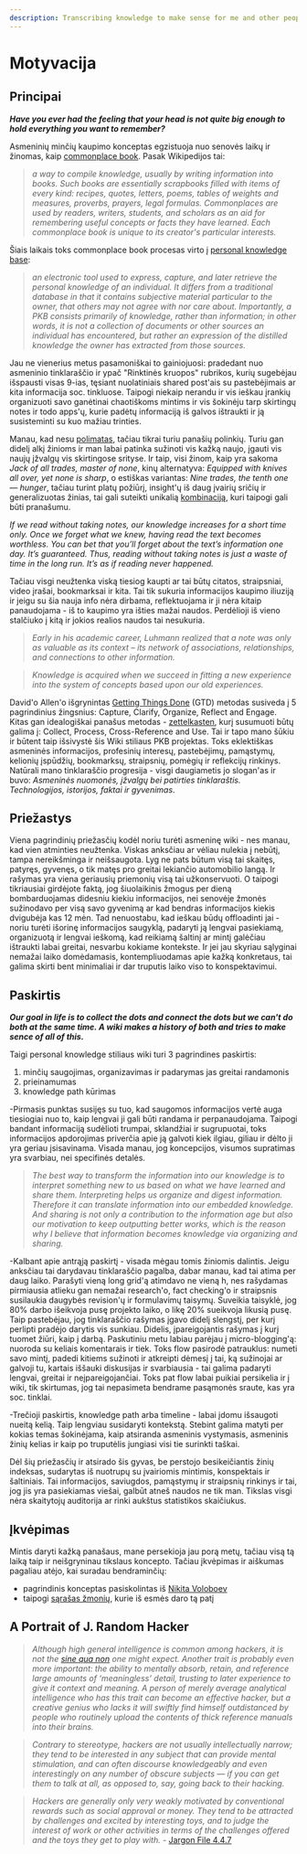 ```yaml
---
description: Transcribing knowledge to make sense for me and other people
---
```


# Motyvacija

## Principai

_**Have you ever had the feeling that your head is not quite big enough to hold everything you want to remember?**_

Asmeninių minčių kaupimo konceptas egzistuoja nuo senovės laikų ir žinomas, kaip [commonplace book](https://www.wikiwand.com/en/Commonplace_book). Pasak Wikipedijos tai: 

> _a way to compile knowledge, usually by writing information into books. Such books are essentially scrapbooks filled with items of every kind: recipes, quotes, letters, poems, tables of weights and measures, proverbs, prayers, legal formulas. Commonplaces are used by readers, writers, students, and scholars as an aid for remembering useful concepts or facts they have learned. Each commonplace book is unique to its creator's particular interests._

Šiais laikais toks commonplace book procesas virto į [personal knowledge base](https://www.wikiwand.com/en/Personal_knowledge_base):

> _an electronic tool used to express, capture, and later retrieve the personal knowledge of an individual. It differs from a traditional database in that it contains subjective material particular to the owner, that others may not agree with nor care about. Importantly, a PKB consists primarily of knowledge, rather than information; in other words, it is not a collection of documents or other sources an individual has encountered, but rather an expression of the distilled knowledge the owner has extracted from those sources._

Jau ne vienerius metus pasamoniškai to gainiojuosi: pradedant nuo asmeninio tinklaraščio ir ypač "Rinktinės kruopos" rubrikos, kurių sugebėjau išspausti visas 9-ias, tęsiant nuolatiniais shared post'ais su pastebėjimais ar kita informacija soc. tinkluose. Taipogi niekaip nerandu ir vis ieškau įrankių organizuoti savo ganėtinai chaotiškoms mintims ir vis šokinėju tarp skirtingų notes ir todo apps'ų, kurie padėtų informaciją iš galvos ištraukti ir ją susisteminti su kuo mažiau trinties. 

Manau, kad nesu [polimatas](https://www.wikiwand.com/en/Polymath), tačiau tikrai turiu panašių polinkių. Turiu gan didelį alkį žinioms ir man labai patinka sužinoti vis kažką naujo, įgauti vis naujų įžvalgų vis skirtingose srityse. Ir taip, visi žinom, kaip yra sakoma _Jack of all trades, master of none_,  kinų alternatyva: _Equipped with knives all over, yet none is sharp_, o estiškas variantas: _Nine trades, the tenth one — hunger_, tačiau turint platų požiūrį, insight'ų iš daug įvairių sričių ir generalizuotas žinias, tai gali suteikti unikalią [kombinaciją](https://medium.com/accelerated-intelligence/modern-polymath-81f882ce52db), kuri taipogi gali būti pranašumu.

_If we read without taking notes, our knowledge increases for a short time only. Once we forget what we knew, having read the text becomes worthless. You can bet that you’ll forget about the text’s information one day. It’s guaranteed. Thus, reading without taking notes is just a waste of time in the long run. It’s as if reading never happened._

Tačiau visgi neužtenka viską tiesiog kaupti ar tai būtų citatos, straipsniai, video įrašai, bookmarksai ir kita. Tai tik sukuria informacijos kaupimo iliuziją ir jeigu su šia nauja info nėra dirbama, reflektuojama ir ji nėra kitaip panaudojama - iš to kaupimo yra išties mažai naudos. Perdėlioji iš vieno stalčiuko į kitą ir jokios realios naudos tai nesukuria.

> _Early in his academic career, Luhmann realized that a note was only as valuable as its context – its network of associations, relationships, and connections to other information._

> _Knowledge is acquired when we succeed in fitting a new experience into the system of concepts based upon our old experiences._

David'o Allen'o išgrynintas [Getting Things Done](https://gettingthingsdone.com/what-is-gtd/) \(GTD\) metodas susiveda į 5 pagrindinius žingsnius: Capture, Clarify, Organize, Reflect and Engage. Kitas gan idealogiškai panašus metodas - [zettelkasten](https://zettelkasten.de/posts/), kurį susumuoti būtų galima į: Collect, Process, Cross-Reference and Use. Tai ir tapo mano šūkiu ir būtent taip išsivystė šis Wiki stiliaus PKB projektas. Toks eklektiškas asmeninės informacijos, profesinių interesų, pastebėjimų, pamąstymų, kelionių įspūdžių, bookmarksų, straipsnių, pomėgių ir reflekcijų rinkinys. Natūrali mano tinklaraščio progresija - visgi daugiametis jo slogan'as ir buvo: _Asmeninės nuomonės, įžvalgų bei patirties tinklaraštis. Technologijos, istorijos, faktai ir gyvenimas_.

## Priežastys

Viena pagrindinių priežasčių kodėl noriu turėti asmeninę wiki - nes manau, kad vien atminties neužtenka. Viskas anksčiau ar vėliau nulekia į nebūtį, tampa nereikšminga ir neišsaugota. Lyg ne pats būtum visą tai skaitęs, patyręs, gyvenęs, o tik matęs pro greitai lekiančio automobilio langą. Ir rašymas yra viena geriausių priemonių visą tai užkonservuoti. O taipogi tikriausiai girdėjote faktą, jog šiuolaikinis žmogus per dieną bombarduojamas didesniu kiekiu informacijos, nei senovėje žmonės sužinodavo per visą savo gyvenimą ar kad bendras informacijos kiekis dvigubėja kas 12 mėn. Tad nenuostabu, kad ieškau būdų offloadinti jai - noriu turėti išorinę informacijos saugyklą, padaryti ją lengvai pasiekiamą, organizuotą ir lengvai ieškomą, kad reikiamą šaltinį ar mintį galėčiau ištraukti labai greitai, nesvarbu kokiame kontekste. Ir jei jau skyriau sąlyginai nemažai laiko domėdamasis, kontempliuodamas apie kažką konkretaus, tai galima skirti bent minimaliai ir dar truputis laiko viso to konspektavimui.

## Paskirtis

_**Our goal in life is to collect the dots and connect the dots but we can't do both at the same time. A wiki makes a history of both and tries to make sence of all of this.**_

Taigi personal knowledge stiliaus wiki turi 3 pagrindines paskirtis:

1. minčių saugojimas, organizavimas ir padarymas jas greitai randamonis
2. prieinamumas
3. knowledge path kūrimas

-Pirmasis punktas susijęs su tuo, kad saugomos informacijos vertė auga tiesiogiai nuo to, kaip lengvai ji gali būti randama ir perpanaudojama. Taipogi bandant informaciją sudėlioti trumpai, sklandžiai ir sugrupuotai, toks informacijos apdorojimas priverčia apie ją galvoti kiek ilgiau, giliau ir dėlto ji yra geriau įsisavinama. Visada manau, jog koncepcijos, visumos supratimas yra svarbiau, nei specifinės detalės.

> _The best way to transform the information into our knowledge is to interpret something new to us based on what we have learned and share them. Interpreting helps us organize and digest information. Therefore it can translate information into our embedded knowledge. And sharing is not only a contribution to the information age but also our motivation to keep outputting better works, which is the reason why I believe that information becomes knowledge via organizing and sharing._

-Kalbant apie antrąją paskirtį - visada mėgau tomis žiniomis dalintis. Jeigu anksčiau tai darydavau tinklaraščio pagalba, dabar manau, kad tai atima per daug laiko. Parašyti vieną long grid'ą atimdavo ne vieną h, nes rašydamas pirmiausia atlieku gan nemažai research'o, fact checking'o ir straipsnis susilaukia daugybės revision'ų ir formulavimų taisymų. Suveikia taisyklė, jog 80% darbo išeikvoja pusę projekto laiko, o likę 20% sueikvoja likusią pusę. Taip pastebėjau, jog tinklaraščio rašymas įgavo didelį slengstį, per kurį perlipti pradėjo darytis vis sunkiau. Didelis, įpareigojantis rašymas į kurį tuomet žiūri, kaip į darbą. Paskutiniu metu labiau parėjau į micro-blogging'ą: nuoroda su keliais komentarais ir tiek. Toks flow pasirodė patrauklus: numeti savo mintį, padedi kitiems sužinoti ir atkreipti dėmesį į tai, ką sužinojai ar galvoji tu, kartais iššauki diskusijas ir svarbiausia - tai galima padaryti lengvai, greitai ir neįpareigojančiai. Toks pat flow labai puikiai persikelia ir į wiki, tik skirtumas, jog tai nepasimeta bendrame pasąmonės sraute, kas yra soc. tinklai.

-Trečioji paskirtis, knowledge path arba timeline - labai įdomu išsaugoti nueitą kelią. Taip lengviau susidaryti kontekstą. Stebint galima matyti per kokias temas šokinėjama, kaip atsiranda asmeninis vystymasis, asmeninis žinių kelias ir kaip po truputėlis jungiasi visi tie surinkti taškai.

Dėl šių priežasčių ir atsirado šis gyvas, be perstojo besikeičiantis žinių indeksas, sudarytas iš nuotrupų su įvairiomis mintimis, konspektais ir šaltiniais. Tai informacijos, saviugdos, pamąstymų ir straipsnių rinkinys ir tai, jog jis yra pasiekiamas viešai, galbūt atneš naudos ne tik man. Tikslas visgi nėra skaitytojų auditorija ar rinki aukštus statistikos skaičiukus.

## Įkvėpimas

Mintis daryti kažką panašaus, mane persekioja jau porą metų, tačiau visą tą laiką taip ir neišgryninau tikslaus koncepto. Tačiau įkvėpimas ir aiškumas pagaliau atėjo, kai suradau bendraminčių:

* pagrindinis konceptas pasiskolintas iš [Nikita Voloboev](https://wiki.nikitavoloboev.xyz)
* taipogi [sąrašas žmonių](https://github.com/RichardLitt/meta-knowledge#readme), kurie iš esmės daro tą patį

## A Portrait of J. Random Hacker

> _Although high general intelligence is common among hackers, it is not the_ [_sine qua non_](https://www.wikiwand.com/en/Sine_qua_non) _one might expect. Another trait is probably even more important: the ability to mentally absorb, retain, and reference large amounts of ‘meaningless’ detail, trusting to later experience to give it context and meaning. A person of merely average analytical intelligence who has this trait can become an effective hacker, but a creative genius who lacks it will swiftly find himself outdistanced by people who routinely upload the contents of thick reference manuals into their brains._

> _Contrary to stereotype, hackers are not usually intellectually narrow; they tend to be interested in any subject that can provide mental stimulation, and can often discourse knowledgeably and even interestingly on any number of obscure subjects — if you can get them to talk at all, as opposed to, say, going back to their hacking._

> _Hackers are generally only very weakly motivated by conventional rewards such as social approval or money. They tend to be attracted by challenges and excited by interesting toys, and to judge the interest of work or other activities in terms of the challenges offered and the toys they get to play with._ - [Jargon File 4.4.7](http://www.catb.org/jargon/html/personality.html)

